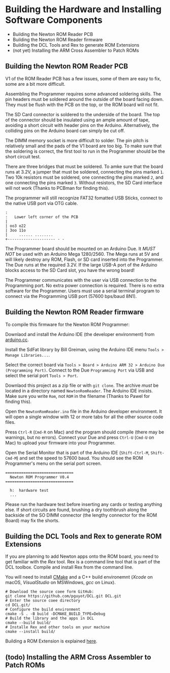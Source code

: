 
# Building the Hardware and Installing Software Components

 - Building the Newton ROM Reader PCB
 - Building the Newton ROM Reader firmware
 - Building the DCL Tools and Rex to generate ROM Extensions
 - (not yet) Installing the ARM Cross Assembler to Patch ROMs

## Building the Newton ROM Reader PCB

V1 of the ROM Reader PCB has a few issues, some of them are easy to fix, some are a bit more difficult.

Assembling the Programmer requires some advanced soldering skills. The pin 
headers must be soldered around the outside of the board facing down. They 
must be flush with the PCB on the top, or the ROM board will not fit.

The SD Card connector is soldered to the underside of the board. The top
of the connector should be insulated using an ample amount of tape, avoiding
a short circuit with header pins on the Arduino. Alternatively, the colliding
pins on the Arduino board can simply be cut off.

The DIMM memory socket is more difficult to solder. The pin pitch is relatively
small and the pads of the V1 board are too big. To make sure that the soldering 
is correct, the first tool to run in the Programmer should be the short circuit test.

There are three bridges that must be soldered. To amke sure that the board runs at
3.2V, a jumper that must be soldered, connecting the pins marked `1`. Two 10k 
resistors must be soldered, one connecting the pins marked `2`, and one connecting 
the pins marked `3`. Without resistors, the SD Card interface will not work
(Thanks to PCBman for finding this). 

The programmer will still recognize FAT32 fomatted USB Sticks, connect to the native
USB port via OTG cable.

```
:
:   Lower left corner of the PCB
|
| oo3 o22
| 3oo 11o
|     ...... ........
+--------------------- - -
``` 

The Programmer board should be mounted on an Arduino Due. It *MUST NOT* be 
used with an Arduino Mega 1280/2560. The Mega runs at 5V and will likely
destroy any ROM, Flash, or SD card inserted into the Programmer. The Due runs
at the required 3.2V. If the large USB-A port of the Arduino blocks access to 
the SD Card slot, you have the wrong board!

The Programmer communicates with the user via USB connection to the Programming
port. No extra power connection is required. There is no extra software for
the Programmer. Users must use a serial terminal program to connect via the 
Programming USB port (57600 bps/baud 8N1).

## Building the Newton ROM Reader firmware

To compile this firmware for the Newton ROM Programmer:

Downlaod and install the Arduino IDE (the developer environment) from [arduino.cc](https://www.arduino.cc/en/software).

Install the SdFat library by Bill Greiman, using the Arduino IDE menu `Tools > Manage Libraries...`.

Select the correct board via `Tools > Board > Arduino ARM 32 > Arduino Due (Programming Port)`. 
Connect to the Due `Programming Port` via USB and select the serial port `Tools > Port`.

Downlaod this project as a zip file or with `git clone`.
The archive *must* be located in a directory named `NewtonRomReader`. 
The Arduino IDE insists. Make sure you write `Rom`, not `ROM` in the filename
(Thanks to Pawel for finding this).

Open the `NewtonRomReader.ino` file in the Arduino developer environment.
It will open a single window with 12 or more  tabs for all the other source code files.

Press `Ctrl-R` (`Cmd-R` on Mac) and the program should compile (there may be warnings, but no errors).
Connect your Due and press `Ctrl-U` (`Cmd-U` on Mac) to upload your firmware into your Programmer.

Open the Serial Monitor that is part of the Arduino IDE (`Shift-Ctrl-M`, `Shift-Cmd-M`) and set the speed to 57600 baud.
You should see the ROM Programmer's menu on the serial port screen.

```
==============================
  Newton ROM Programmer V0.4
==============================

  h:  hardware test
  ...
```

Please run the hardware test before inserting any cards or testing anything else. If short circuits are found, brushing a dry 
toothbrush along the backside of the SO DIMM connector (the lengthy connector for the ROM Board) may fix the shorts.

## Building the DCL Tools and Rex to generate ROM Extensions

If you are planning to add Newton apps onto the ROM board, you need to get familiar with the _Rex_ tool. 
Rex is a command line tool that is part of the DCL toolbox. Compile and install Rex from the command line.

You will need to install [CMake](https://cmake.org/download/) and a C++ build environemnt (_Xcode_ on macOS, _VisualStudio_ on MSWindows,
_gcc_ on Linux).

```
# Download the source coee form GitHub:
git clone https://github.com/pguyot/DCL.git DCL.git
# Enter the source coee directory
cd DCL.git/
# Configure the build environment 
cmake -S . -B build -DCMAKE_BUILD_TYPE=Debug
# Build the library and the apps in DCL
cmake --build build/
# Installe Rex and other tools on your machine
cmake --install build/
```

Building a ROM Extension is explained [here](https://github.com/MatthiasWM/NewtonROMReader/wiki/Build-a-ROM-Extension).

## (todo) Installing the ARM Cross Assembler to Patch ROMs


